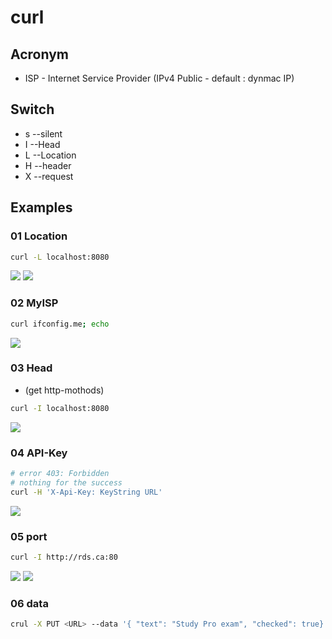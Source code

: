 # curl

## Acronym
* ISP - Internet Service Provider (IPv4 Public - default : dynmac IP)

## Switch
- s --silent
- I --Head
- L --Location
- H --header
- X --request <command>

## Examples
### 01 Location
````bash
curl -L localhost:8080
````
[<img src="https://i.imgur.com/1xPplP1.png">](https://i.imgur.com/1xPplP1.png)
[<img src="https://i.imgur.com/2hI7PiV.png">](https://i.imgur.com/2hI7PiV.png)

### 02 MyISP
````bash
curl ifconfig.me; echo
````
[<img src="https://i.imgur.com/HRMqgUR.png">](https://i.imgur.com/HRMqgUR.png)

### 03 Head
* (get http-mothods)
````bash
curl -I localhost:8080
````
[<img src="https://i.imgur.com/fxOIlRI.png">](https://i.imgur.com/fxOIlRI.png)

### 04 API-Key
````bash
# error 403: Forbidden
# nothing for the success
curl -H 'X-Api-Key: KeyString URL'
````
[<img src="https://i.imgur.com/BlXOHlL.png">](https://i.imgur.com/BlXOHlL.png)

### 05 port
````bash
curl -I http://rds.ca:80
````
[<img src="https://i.imgur.com/sbnmUNg.png">](https://i.imgur.com/sbnmUNg.png)
[<img src="https://i.imgur.com/vBu15ds.png">](https://i.imgur.com/vBu15ds.png)

### 06 data
````sh
crul -X PUT <URL> --data '{ "text": "Study Pro exam", "checked": true}'
````
